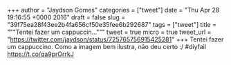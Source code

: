 
+++
author = "Jaydson Gomes"
categories = ["tweet"]
date = "Thu Apr 28 19:16:55 +0000 2016"
draft = false
slug = "39f75ea28f43ee2b4fa656cf50e35fee6b292687"
tags = ["tweet"]
title = """Tentei fazer um cappuccin..."""
tweet = true
micro = true
tweet_url = "https://twitter.com/jaydson/status/725765756915425281"
+++
Tentei fazer um cappuccino. Como a imagem bem ilustra, não deu certo :/ #diyfail https://t.co/qa9prOrrkJ
